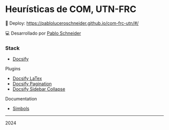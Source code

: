 # Heurísticas de COM, UTN-FRC

🚀 Deploy: https://pabloluceroschneider.github.io/com-frc-utn/#/

💻 Desarrollado por [Pablo Schneider](https://www.linkedin.com/in/pabloschneider/)

### Stack

- [Docsify](https://docsify.js.org/#/configuration)

Plugins

- [Docsify LaTex](https://scruel.github.io/docsify-latex/#/)
- [Docsify Pagination](https://github.com/imyelo/docsify-pagination)
- [Docsify Sidebar Collapse](https://github.com/iPeng6/docsify-sidebar-collapse#readme)

Documentation

- [Simbols](https://www.bearnok.com/grva/it/knowledge/software/mathjax)

---

2024
